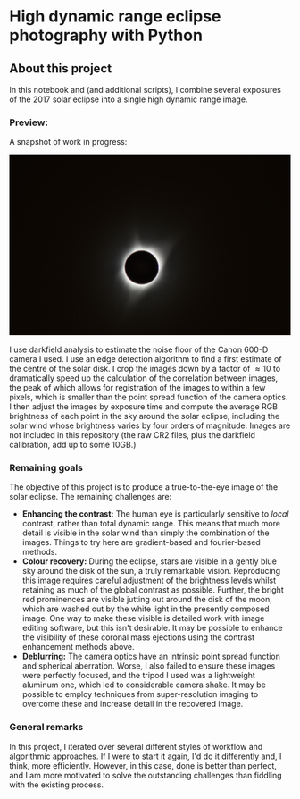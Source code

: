 # High dynamic range eclipse photography with Python

## About this project

In this notebook and (and additional scripts), I combine several exposures of the 2017 solar eclipse into a single high dynamic range image.

### Preview:

A snapshot of work in progress:

![Preview](/demo/16bit_master_gimp_compress.jpg "Okay, so I got a little lazy and made a contrast adjustment in GIMP, sue me.")


I use darkfield analysis to estimate the noise floor of the Canon 600-D camera I used. I use an edge detection algorithm to find a first estimate of the centre of the solar disk. I crop the images down by a factor of $\approx 10$ to dramatically speed up the calculation of the correlation between images, the peak of which allows for registration of the images to within a few pixels, which is smaller than the point spread function of the camera optics. I then adjust the images by exposure time and compute the average RGB brightness of each point in the sky around the solar eclipse, including the solar wind whose brightness varies by four orders of magnitude. Images are not included in this repository (the raw CR2 files, plus the darkfield calibration, add up to some 10GB.)

### Remaining goals

The objective of this project is to produce a true-to-the-eye image of the solar eclipse. The remaining challenges are:
* **Enhancing the contrast:** The human eye is particularly sensitive to *local* contrast, rather than total dynamic range. This means that much more detail is visible in the solar wind than simply the combination of the images. Things to try here are gradient-based and fourier-based methods.
* **Colour recovery:** During the eclipse, stars are visible in a gently blue sky around the disk of the sun, a truly remarkable vision. Reproducing this image requires careful adjustment of the brightness levels whilst retaining as much of the global contrast as possible. Further, the bright red prominences are visible jutting out around the disk of the moon, which are washed out by the white light in the presently composed image. One way to make these visible is detailed work with image editing software, but this isn't desirable. It may be possible to enhance the visibility of these coronal mass ejections using the contrast enhancement methods above.
* **Deblurring:** The camera optics have an intrinsic point spread function and spherical aberration. Worse, I also failed to ensure these images were perfectly focused, and the tripod I used was a lightweight aluminum one, which led to considerable camera shake. It may be possible to employ techniques from super-resolution imaging to overcome these and increase detail in the recovered image.



### General remarks

In this project, I iterated over several different styles of workflow and algorithmic approaches. If I were to start it again, I'd do it differently and, I think, more efficiently. However, in this case, done is better than perfect, and I am more motivated to solve the outstanding challenges than fiddling with the existing process. 
